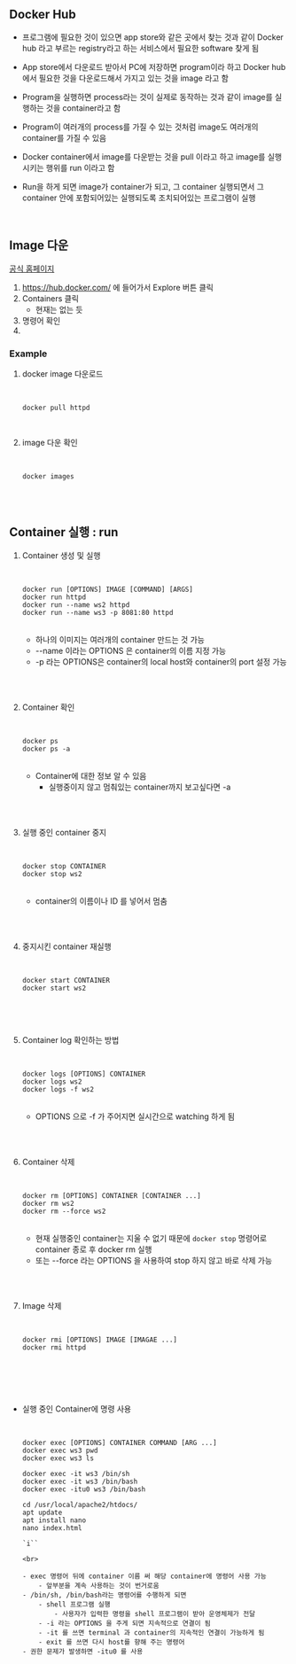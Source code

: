 


## Docker Hub
- 프로그램에 필요한 것이 있으면 app store와 같은 곳에서 찾는 것과 같이
Docker hub 라고 부르는 registry라고 하는 서비스에서 필요한 software 찾게 됨
- App store에서 다운로드 받아서 PC에 저장하면 program이라 하고 Docker hub에서 필요한 것을 다운로드해서 가지고 있는 것을 image 라고 함
- Program을 실행하면 process라는 것이 실제로 동작하는 것과 같이 image를 실행하는 것을 container라고 함
- Program이 여러개의 process를 가질 수 있는 것처럼 image도 여러개의 container를 가질 수 있음

- Docker container에서 image를 다운받는 것을 pull 이라고 하고 image를 실행시키는 행위를 run 이라고 함
- Run을 하게 되면 image가 container가 되고, 그 container 실행되면서 그 container 안에 포함되어있는 실행되도록 조치되어있는 프로그램이 실행

<br>

## Image 다운
[공식 홈페이지](https://docs.docker.com/engine/reference/commandline/pull/)
1. https://hub.docker.com/ 에 들어가서 Explore 버튼 클릭 
2. Containers 클릭
    - 현재는 없는 듯
3. 명령어 확인 
4. 

### Example
1. docker image 다운로드
    
    <br>

    ```
    docker pull httpd 
    ```

<br>

2. image 다운 확인
    
    <br>

    ```
    docker images
    ```

<br>
<br>

## Container 실행 : run

1. Container 생성 및 실행
    
    <br>
    
    ```
    docker run [OPTIONS] IMAGE [COMMAND] [ARGS]
    docker run httpd
    docker run --name ws2 httpd 
    docker run --name ws3 -p 8081:80 httpd
    ```

    <br>

    - 하나의 이미지는 여러개의 container 만드는 것 가능
    - --name 이라는 OPTIONS 은 container의 이름 지정 가능
    - -p 라는 OPTIONS은 container의 local host와 container의 port 설정 가능

<br>
<br>


2. Container 확인

    <br>

    ```
    docker ps 
    docker ps -a
    ```

    <br>

    - Container에 대한 정보 알 수 있음
        - 실행중이지 않고 멈춰있는 container까지 보고싶다면 -a

<br>
<br>

 

3. 실행 중인 container 중지

    <br>

    ```
    docker stop CONTAINER
    docker stop ws2
    ```
    
    <br>

    - container의 이름이나 ID 를 넣어서 멈춤

<br>
<br>

4. 중지시킨 container 재실행

    <br>

    ```
    docker start CONTAINER
    docker start ws2
    ```
    
    <br>

<br>

5. Container log 확인하는 방법

    <br>

    ```
    docker logs [OPTIONS] CONTAINER
    docker logs ws2
    docker logs -f ws2
    ```
    
    <br>

    - OPTIONS 으로 -f 가 주어지면 실시간으로 watching 하게 됨 

<br>
<br>

6. Container 삭제

    <br>

    ```
    docker rm [OPTIONS] CONTAINER [CONTAINER ...]
    docker rm ws2
    docker rm --force ws2
    ```
    
    <br>

    - 현재 실행중인 container는 지울 수 없기 때문에  `docker stop` 명령어로 container 종로 후 docker rm 실행
    - 또는 --force 라는 OPTIONS 을 사용하여 stop 하지 않고 바로 삭제 가능

<br>
<br>

7. Image 삭제 

    <br>

    ```
    docker rmi [OPTIONS] IMAGE [IMAGAE ...]
    docker rmi httpd
    ```
    
    <br>

<br>
<br>



- 실행 중인 Container에 명령 사용

    <br>

    ```
    docker exec [OPTIONS] CONTAINER COMMAND [ARG ...]
    docker exec ws3 pwd
    docker exec ws3 ls

    docker exec -it ws3 /bin/sh
    docker exec -it ws3 /bin/bash
    docker exec -itu0 ws3 /bin/bash

    cd /usr/local/apache2/htdocs/
    apt update
    apt install nano
    nano index.html

    `i`` 

    <br>

    - exec 명령어 뒤에 container 이름 써 해당 container에 명령어 사용 가능
        - 앞부분을 계속 사용하는 것이 번거로움
    - /bin/sh, /bin/bash라는 명령어를 수행하게 되면 
        - shell 프로그램 실행
            - 사용자가 입력한 명령을 shell 프로그램이 받아 운영체제가 전달 
        - -i 라는 OPTIONS 을 주게 되면 지속적으로 연결이 됨 
        - -it 를 쓰면 terminal 과 container의 지속적인 연결이 가능하게 됨
        - exit 를 쓰면 다시 host를 향해 주는 명령어
    - 권한 문제가 발생하면 -itu0 를 사용
